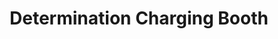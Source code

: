 ---
title: "Determination Charging Booth"
url: /ganta/determination-charging-booth-palala-ganta/
shop: electronics
---